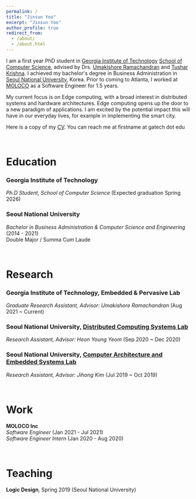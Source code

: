 ```yaml
---
permalink: /
title: "Jinsun Yoo"
excerpt: "Jinsun Yoo"
author_profile: true
redirect_from: 
  - /about/
  - /about.html
---
```


I am a first year PhD student in [Georgia Institute of Technology](https://www.gatech.edu) [School of Computer Science](https://scs.gatech.edu), advised by Drs. [Umakishore Ramachandran](https://www.cc.gatech.edu/~rama/) and [Tushar Krishna](https://tusharkrishna.ece.gatech.edu/). I achieved my bachelor's degree in Business Administration in [Seoul National University](https://en.snu.ac.kr/), Korea. Prior to coming to Atlanta, I worked at [MOLOCO](https://moloco.com) as a Software Engineer for 1.5 years.

My current focus is on Edge computing, with a broad interest in distributed systems and hardware architectures. Edge computing opens up the door to a new paradigm of applications. I am excited by the potential impact this will have in our everyday lives, for example in implementing the smart city.

Here is a copy of my [CV](https://jinsun-yoo.github.io/files/resume.pdf). You can reach me at firstname at gatech dot edu


<br/>  

Education
=====
### Georgia Institute of Technology
*Ph.D Student, School of Computer Science* (Expected graduation Spring 2026)

### Seoul National University
*Bachelor in Business Administration & Computer Science and Engineering* (2014 - 2021) \
Double Major / Summa Cum Laude

<br/>

Research 
====
### Georgia Institute of Technology, Embedded & Pervasive Lab
*Graduate Research Assistant, Advisor: Umakishore Ramachandran* (Aug 2021 ~ Current)

### Seoul National University, [Distributed Computing Systems Lab](http://dcslab.snu.ac.kr/)
*Research Assistant, Advisor: Heon Young Yeom* (Sep 2020 ~ Dec 2020)

### Seoul National University, [Computer Architecture and Embedded Systems Lab](http://cares.snu.ac.kr/)
*Research Assistant, Advisor: Jihong Kim* (Jul 2019 ~ Oct 2019)


<br/>


Work 
====
**MOLOCO Inc**\
*Software Engineer* (Jan 2021 - Jul 2021)\
*Software Engineer Intern* (Jan 2020 - Aug 2020)


<br/>


Teaching
===
**Logic Design**, Spring 2019 (Seoul National University)

<br/>

<!--
## Other Stuff
I have played the double bass for the past 15 years, and am a proud alumni of SNU's amateur orchestra, SNUPO.\
I also enjoy hiking and a little bit of aviation
-->
